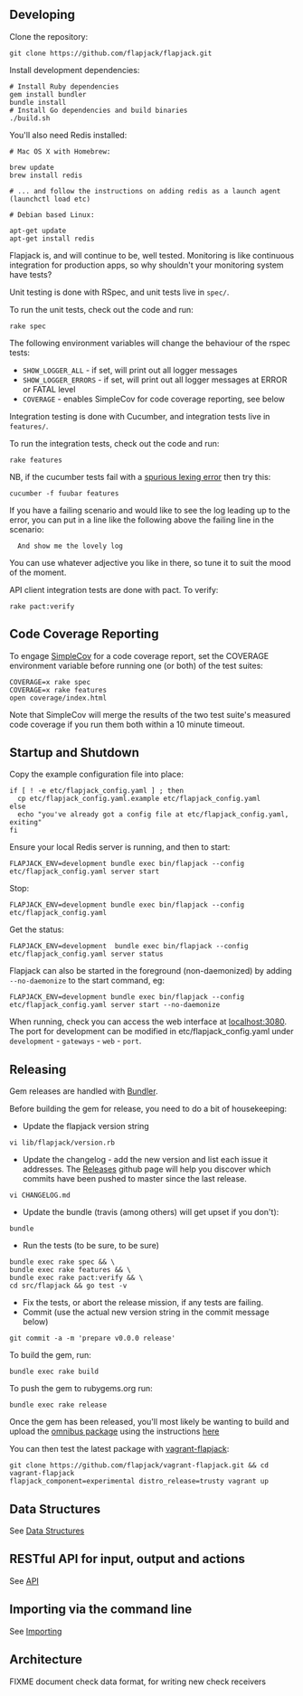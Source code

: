 ## Developing

Clone the repository:

```
git clone https://github.com/flapjack/flapjack.git
```

Install development dependencies:

```
# Install Ruby dependencies
gem install bundler
bundle install
# Install Go dependencies and build binaries
./build.sh
```

You'll also need Redis installed:

```
# Mac OS X with Homebrew:

brew update
brew install redis

# ... and follow the instructions on adding redis as a launch agent (launchctl load etc)

# Debian based Linux:

apt-get update
apt-get install redis
```

Flapjack is, and will continue to be, well tested. Monitoring is like continuous
integration for production apps, so why shouldn't your monitoring system have tests?

Unit testing is done with RSpec, and unit tests live in `spec/`.

To run the unit tests, check out the code and run:

```
rake spec
```

The following environment variables will change the behaviour of the rspec tests:

- `SHOW_LOGGER_ALL` - if set, will print out all logger messages
- `SHOW_LOGGER_ERRORS` - if set, will print out all logger messages at ERROR or FATAL level
- `COVERAGE` - enables SimpleCov for code coverage reporting, see below

Integration testing is done with Cucumber, and integration tests live in `features/`.

To run the integration tests, check out the code and run:

```
rake features
```

NB, if the cucumber tests fail with a [spurious lexing error](https://github.com/cucumber/gherkin/issues/182) then try this:

```
cucumber -f fuubar features
```

If you have a failing scenario and would like to see the log leading up to the error, you can put in a line like the following above the failing line in the scenario:

```gherkin
  And show me the lovely log
```

You can use whatever adjective you like in there, so tune it to suit the mood of the moment.

API client integration tests are done with pact. To verify:

```
rake pact:verify
```

Code Coverage Reporting
-----------------------

To engage [SimpleCov](https://github.com/colszowka/simplecov) for a code coverage report, set the COVERAGE environment variable before running one (or both) of the test suites:

```
COVERAGE=x rake spec
COVERAGE=x rake features
open coverage/index.html
```

Note that SimpleCov will merge the results of the two test suite's measured code coverage if you run them both within a 10 minute timeout.

Startup and Shutdown
--------------------
Copy the example configuration file into place:

```
if [ ! -e etc/flapjack_config.yaml ] ; then
  cp etc/flapjack_config.yaml.example etc/flapjack_config.yaml
else
  echo "you've already got a config file at etc/flapjack_config.yaml, exiting"
fi
```

Ensure your local Redis server is running, and then to start:

```
FLAPJACK_ENV=development bundle exec bin/flapjack --config etc/flapjack_config.yaml server start
```
Stop:

```
FLAPJACK_ENV=development bundle exec bin/flapjack --config etc/flapjack_config.yaml
```

Get the status:

```
FLAPJACK_ENV=development  bundle exec bin/flapjack --config etc/flapjack_config.yaml server status
```

Flapjack can also be started in the foreground (non-daemonized) by adding `--no-daemonize` to the start command, eg:

```
FLAPJACK_ENV=development bundle exec bin/flapjack --config etc/flapjack_config.yaml server start --no-daemonize
```

When running, check you can access the web interface at [localhost:3080](http://localhost:3080/). The port for development can be modified in etc/flapjack_config.yaml under `development` - `gateways` - `web` - `port`.

Releasing
---------

Gem releases are handled with [Bundler](http://gembundler.com/rubygems.html).

Before building the gem for release, you need to do a bit of housekeeping:

- Update the flapjack version string
```
vi lib/flapjack/version.rb
```

- Update the changelog - add the new version and list each issue it addresses. The [Releases](https://github.com/flapjack/flapjack/releases) github page will help you discover which commits have been pushed to master since the last release.
```
vi CHANGELOG.md
```

- Update the bundle (travis (among others) will get upset if you don't):
```shell
bundle
```

- Run the tests (to be sure, to be sure)
```
bundle exec rake spec && \
bundle exec rake features && \
bundle exec rake pact:verify && \
cd src/flapjack && go test -v
```

- Fix the tests, or abort the release mission, if any tests are failing.
- Commit (use the actual new version string in the commit message below)
```
git commit -a -m 'prepare v0.0.0 release'
```

To build the gem, run:

```
bundle exec rake build
```

To push the gem to rubygems.org run:

```
bundle exec rake release
```

Once the gem has been released, you'll most likely be wanting to build and upload the [omnibus package](https://github.com/flapjack/omnibus-flapjack/) using the instructions [here](https://github.com/flapjack/omnibus-flapjack/blob/master/README.md)

You can then test the latest package with [vagrant-flapjack](https://github.com/flapjack/vagrant-flapjack):
```
git clone https://github.com/flapjack/vagrant-flapjack.git && cd vagrant-flapjack
flapjack_component=experimental distro_release=trusty vagrant up
```

Data Structures
---------------
See [Data Structures](../DATA_STRUCTURES)

RESTful API for input, output and actions
-----------------------------------------
See [API](../../jsonapi)

Importing via the command line
------------------------------
See [Importing](../../usage/IMPORTING)

Architecture
------------

FIXME document check data format, for writing new check receivers
